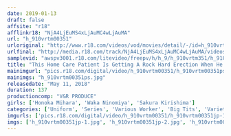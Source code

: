 ```yaml
---
date: 2019-01-13
draft: false
affsite: "r18"
afflinkr18: "NjA4LjEuMS4xLjAuMC4wLjAuMA"
url: "h_910vrtm00351"
urloriginal: "http://www.r18.com/videos/vod/movies/detail/-/id=h_910vrtm00351"
urlfinal: "http://media.r18.com/track/NjA4LjEuMS4xLjAuMC4wLjAuMA/videos/vod/movies/detail/-/id=h_910vrtm00351"
samplevid: "awspv3001.r18.com/litevideo/freepv/h/h_9/h_910vrtm351/h_910vrtm351_dmb_w.mp4"
title: "This Home Care Patient Is Getting A Rock Hard Erection When He Sees This Home Helper's Big Titties! This Horny Home Helper Felt Responsible For His Condition, So She Gently Began To Give Him A Nice Handjob! But His Hard On Wouldn't Stop, So She Could No Longer Resist And Forgot Her Duties And Gave Him A Cowgirl Creampie Good Time! 2"
mainimgurl: "pics.r18.com/digital/video/h_910vrtm00351/h_910vrtm00351ps.jpg"
mainimgs: "h_910vrtm00351ps.jpg"
releasedate: "May 11, 2018"
duration: 137
productioncomp: "V&R PRODUCE"
girls: ['Honoka Mihara', 'Waka Ninomiya', 'Sakura Kirishima']
categories: ['Uniform', 'Series', 'Various Worker', 'Big Tits', 'Variety', 'Big Tits Lover', 'Creampie', 'Handjob', 'Titty Fuck', 'Dirty Talk']
imgurls: ['pics.r18.com/digital/video/h_910vrtm00351/h_910vrtm00351jp-1.jpg', 'pics.r18.com/digital/video/h_910vrtm00351/h_910vrtm00351jp-2.jpg', 'pics.r18.com/digital/video/h_910vrtm00351/h_910vrtm00351jp-3.jpg', 'pics.r18.com/digital/video/h_910vrtm00351/h_910vrtm00351jp-4.jpg', 'pics.r18.com/digital/video/h_910vrtm00351/h_910vrtm00351jp-5.jpg', 'pics.r18.com/digital/video/h_910vrtm00351/h_910vrtm00351jp-6.jpg', 'pics.r18.com/digital/video/h_910vrtm00351/h_910vrtm00351jp-7.jpg', 'pics.r18.com/digital/video/h_910vrtm00351/h_910vrtm00351jp-8.jpg', 'pics.r18.com/digital/video/h_910vrtm00351/h_910vrtm00351jp-9.jpg', 'pics.r18.com/digital/video/h_910vrtm00351/h_910vrtm00351jp-10.jpg', 'pics.r18.com/digital/video/h_910vrtm00351/h_910vrtm00351jp-11.jpg', 'pics.r18.com/digital/video/h_910vrtm00351/h_910vrtm00351jp-12.jpg', 'pics.r18.com/digital/video/h_910vrtm00351/h_910vrtm00351jp-13.jpg', 'pics.r18.com/digital/video/h_910vrtm00351/h_910vrtm00351jp-14.jpg', 'pics.r18.com/digital/video/h_910vrtm00351/h_910vrtm00351jp-15.jpg', 'pics.r18.com/digital/video/h_910vrtm00351/h_910vrtm00351jp-16.jpg', 'pics.r18.com/digital/video/h_910vrtm00351/h_910vrtm00351jp-17.jpg', 'pics.r18.com/digital/video/h_910vrtm00351/h_910vrtm00351jp-18.jpg', 'pics.r18.com/digital/video/h_910vrtm00351/h_910vrtm00351jp-19.jpg', 'pics.r18.com/digital/video/h_910vrtm00351/h_910vrtm00351jp-20.jpg']
imgs: ['h_910vrtm00351jp-1.jpg', 'h_910vrtm00351jp-2.jpg', 'h_910vrtm00351jp-3.jpg', 'h_910vrtm00351jp-4.jpg', 'h_910vrtm00351jp-5.jpg', 'h_910vrtm00351jp-6.jpg', 'h_910vrtm00351jp-7.jpg', 'h_910vrtm00351jp-8.jpg', 'h_910vrtm00351jp-9.jpg', 'h_910vrtm00351jp-10.jpg', 'h_910vrtm00351jp-11.jpg', 'h_910vrtm00351jp-12.jpg', 'h_910vrtm00351jp-13.jpg', 'h_910vrtm00351jp-14.jpg', 'h_910vrtm00351jp-15.jpg', 'h_910vrtm00351jp-16.jpg', 'h_910vrtm00351jp-17.jpg', 'h_910vrtm00351jp-18.jpg', 'h_910vrtm00351jp-19.jpg', 'h_910vrtm00351jp-20.jpg']
---
```

